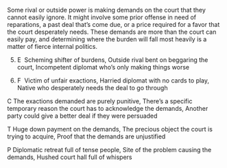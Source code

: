 Some rival or outside power is making demands on the court that they cannot easily ignore. It might involve some prior offense in need of reparations, a past deal that’s come due, or a price required for a favor that the court desperately needs. These demands are more than the court can easily pay, and determining where the burden will fall most heavily is a matter of fierce internal politics.

5.  E  Scheming shifter of burdens, Outside rival bent on beggaring the court, Incompetent diplomat who’s only making things worse
    
6.  F  Victim of unfair exactions, Harried diplomat with no cards to play, Native who desperately needs the deal to go through
    

C The exactions demanded are purely punitive, There’s a specific temporary reason the court has to acknowledge the demands, Another party could give a better deal if they were persuaded

T Huge down payment on the demands, The precious object the court is trying to acquire, Proof that the demands are unjustified

P Diplomatic retreat full of tense people, Site of the problem causing the demands, Hushed court hall full of whispers